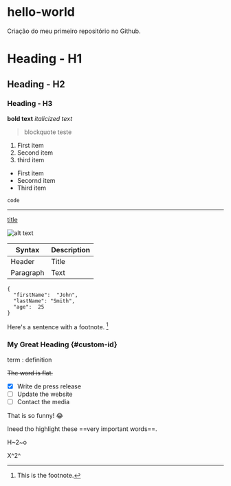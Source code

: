 # hello-world
Criação do meu primeiro repositório no Github.
# Heading - H1
## Heading - H2
### Heading - H3

**bold text**
*italicized text*
> blockquote
> teste

1. First item
2. Second item
3. third item

- First item
- Secornd item
- Third item

`code`

---

[title](https://www.example.com)

![alt text](image.jpg)

| Syntax  | Description |
| --------- | --------- |
| Header  | Title |
| Paragraph | Text  |

```
{
  "firstName":  "John",
  "lastName": "Smith",
  "age":  25
}
```

Here's a sentence with a footnote.  [^1]
[^1]: This is the footnote.

### My Great Heading  {#custom-id}

term
: definition

~~The word is flat.~~

- [x] Write de press release
- [ ] Update the website
- [ ] Contact the media

That is so funny! :joy:

Ineed tho highlight these ==very important words==.

H~2~o

X^2^


